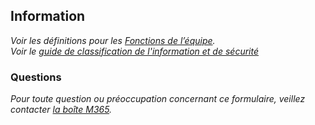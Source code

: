 ﻿## Information

_Voir les définitions pour les [Fonctions de l’équipe](https://gcdocs.gc.ca/nrcan-rncan/llisapi.dll/Overview/1079900)._   
_Voir le [guide de classification de l'information et de sécurité]()_  


### Questions

_Pour toute question ou préoccupation concernant ce formulaire,  veillez contacter [la boîte M365](mailto:m365@nrcan-rncan.gc.ca)._